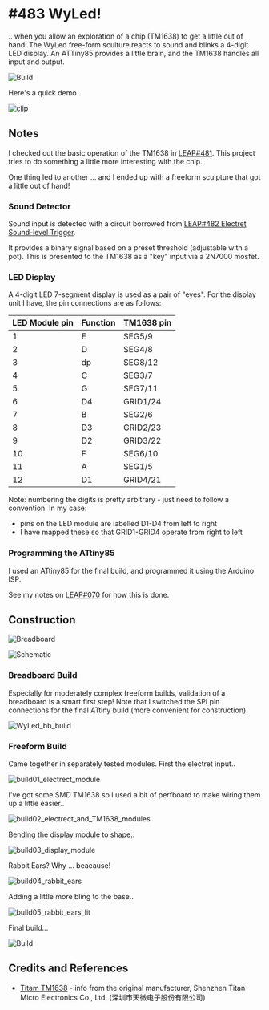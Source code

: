 # #483 WyLed!

.. when you allow an exploration of a chip (TM1638) to get a little out of hand! The WyLed free-form sculture reacts to sound and blinks a 4-digit LED display.
An ATTiny85 provides a little brain, and the TM1638 handles all input and output.

![Build](./assets/WyLed_build.jpg?raw=true)

Here's a quick demo..

[![clip](https://img.youtube.com/vi/nnLa_BCAwtQ/0.jpg)](https://www.youtube.com/watch?v=nnLa_BCAwtQ)

## Notes

I checked out the basic operation of the TM1638 in
[LEAP#481](https://leap.tardate.com/playground/led7segment/tm1638/).
This project tries to do something a little more interesting with the chip.

One thing led to another ... and I ended up with a freeform sculpture that got a little out of hand!

### Sound Detector

Sound input is detected with a circuit borrowed from
[LEAP#482 Electret Sound-level Trigger](https://github.com/tardate/LittleArduinoProjects/tree/master/Electronics101/Electret/SoundLevelTrigger).

It provides a binary signal based on a preset threshold (adjustable with a pot).
This is presented to the TM1638 as a "key" input via a 2N7000 mosfet.

### LED Display

A 4-digit LED 7-segment display is used as a pair of "eyes".
For the display unit I have, the pin connections are as follows:


| LED Module pin | Function | TM1638 pin |
|----------------|----------|------------|
| 1              | E        | SEG5/9     |
| 2              | D        | SEG4/8     |
| 3              | dp       | SEG8/12    |
| 4              | C        | SEG3/7     |
| 5              | G        | SEG7/11    |
| 6              | D4       | GRID1/24   |
| 7              | B        | SEG2/6     |
| 8              | D3       | GRID2/23   |
| 9              | D2       | GRID3/22   |
| 10             | F        | SEG6/10    |
| 11             | A        | SEG1/5     |
| 12             | D1       | GRID4/21   |


Note: numbering the digits is pretty arbitrary - just need to follow a convention. In my case:

* pins on the LED module are labelled D1-D4 from left to right
* I have mapped these so that GRID1-GRID4 operate from right to left

### Programming the ATtiny85

I used an ATtiny85 for the final build,
and programmed it using the Arduino ISP.

See my notes on
[LEAP#070](https://leap.tardate.com/playground/attiny/programmingwitharduinoisp/)
for how this is done.


## Construction

![Breadboard](./assets/WyLed_bb.jpg?raw=true)

![Schematic](./assets/WyLed_schematic.jpg?raw=true)

### Breadboard Build

Especially for moderately complex freeform builds, validation of a breadboard is a smart first step!
Note that I switched the SPI pin connections for the final ATtiny build (more convenient for construction).

![WyLed_bb_build](./assets/WyLed_bb_build.jpg?raw=true)

### Freeform Build

Came together in separately tested modules. First the electret input..

![build01_electrect_module](./assets/build01_electrect_module.jpg?raw=true)

I've got some SMD TM1638 so I used a bit of perfboard to make wiring them up a little easier..

![build02_electrect_and_TM1638_modules](./assets/build02_electrect_and_TM1638_modules.jpg?raw=true)

Bending the display module to shape..

![build03_display_module](./assets/build03_display_module.jpg?raw=true)

Rabbit Ears? Why ... beacause!

![build04_rabbit_ears](./assets/build04_rabbit_ears.jpg?raw=true)

Adding a little more bling to the base..

![build05_rabbit_ears_lit](./assets/build05_rabbit_ears_lit.jpg?raw=true)

Final build...

![Build](./assets/WyLed_build.jpg?raw=true)

## Credits and References

* [Titam TM1638](http://www.titanmec.com/index.php/en/product/view/id/303.html) - info from the original manufacturer, Shenzhen Titan Micro Electronics Co., Ltd. (深圳市天微电子股份有限公司)
